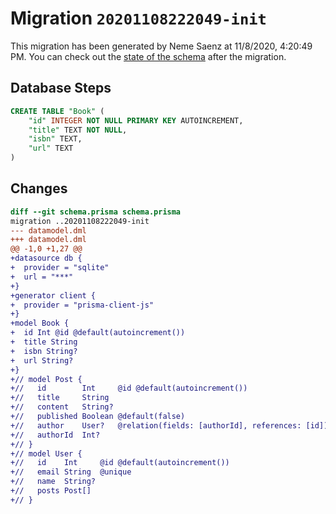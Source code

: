 # Migration `20201108222049-init`

This migration has been generated by Neme Saenz at 11/8/2020, 4:20:49 PM.
You can check out the [state of the schema](./schema.prisma) after the migration.

## Database Steps

```sql
CREATE TABLE "Book" (
    "id" INTEGER NOT NULL PRIMARY KEY AUTOINCREMENT,
    "title" TEXT NOT NULL,
    "isbn" TEXT,
    "url" TEXT
)
```

## Changes

```diff
diff --git schema.prisma schema.prisma
migration ..20201108222049-init
--- datamodel.dml
+++ datamodel.dml
@@ -1,0 +1,27 @@
+datasource db {
+  provider = "sqlite"
+  url = "***"
+}
+generator client {
+  provider = "prisma-client-js"
+}
+model Book {
+  id Int @id @default(autoincrement())
+  title String
+  isbn String?
+  url String?
+}
+// model Post {
+//   id        Int     @id @default(autoincrement())
+//   title     String
+//   content   String?
+//   published Boolean @default(false)
+//   author    User?   @relation(fields: [authorId], references: [id])
+//   authorId  Int?
+// }
+// model User {
+//   id    Int     @id @default(autoincrement())
+//   email String  @unique
+//   name  String?
+//   posts Post[]
+// }
```


